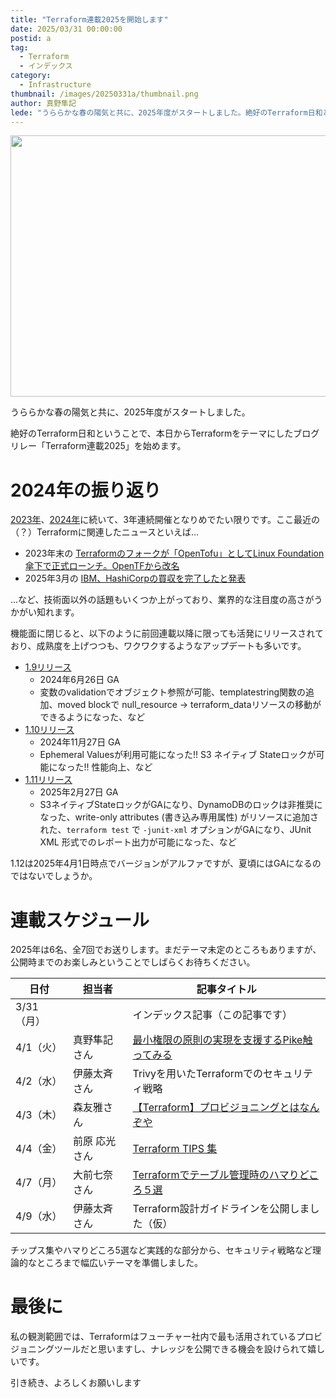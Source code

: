 ```yaml
---
title: "Terraform連載2025を開始します"
date: 2025/03/31 00:00:00
postid: a
tag:
  - Terraform
  - インデックス
category:
  - Infrastructure
thumbnail: /images/20250331a/thumbnail.png
author: 真野隼記
lede: "うららかな春の陽気と共に、2025年度がスタートしました。絶好のTerraform日和ということで、本日からTerraformをテーマにしたブログリレー「Terraform連載2025」を始めます。"
---
```

<img src="/images/20250331a/terraform.png" alt="" width="800" height="418" loading="lazy">

うららかな春の陽気と共に、2025年度がスタートしました。

絶好のTerraform日和ということで、本日からTerraformをテーマにしたブログリレー「Terraform連載2025」を始めます。

# 2024年の振り返り

[2023年](/articles/20230327a/)、[2024年](/articles/20240311a/)に続いて、3年連続開催となりめでたい限りです。ここ最近の（？）Terraformに関連したニュースといえば...

- 2023年末の [Terraformのフォークが「OpenTofu」としてLinux Foundation傘下で正式ローンチ。OpenTFから改名](https://www.publickey1.jp/blog/23/terraformopentofulinux_foundationopentf.html)
- 2025年3月の [IBM、HashiCorpの買収を完了したと発表](https://www.publickey1.jp/blog/25/ibmhashicorp_2.html)

...など、技術面以外の話題もいくつか上がっており、業界的な注目度の高さがうかがい知れます。

機能面に閉じると、以下のように前回連載以降に限っても活発にリリースされており、成熟度を上げつつも、ワクワクするようなアップデートも多いです。

- [1.9リリース](https://www.hashicorp.com/ja/blog/terraform-1-9-enhances-input-variable-validations)
  - 2024年6月26日 GA
  - 変数のvalidationでオブジェクト参照が可能、templatestring関数の追加、moved blockで null_resource → terraform_dataリソースの移動ができるようになった、など
- [1.10リリース](https://www.hashicorp.com/ja/blog/terraform-1-10-improves-handling-secrets-in-state-with-ephemeral-values)
  - 2024年11月27日 GA
  - Ephemeral Valuesが利用可能になった!! S3 ネイティブ Stateロックが可能になった!! 性能向上、など
- [1.11リリース](https://www.hashicorp.com/ja/blog/terraform-1-11-ephemeral-values-managed-resources-write-only-arguments)
  - 2025年2月27日 GA
  - S3ネイティブStateロックがGAになり、DynamoDBのロックは非推奨になった、write-only attributes (書き込み専用属性) がリソースに追加された、`terraform test` で `-junit-xml` オプションがGAになり、JUnit XML 形式でのレポート出力が可能になった、など

1.12は2025年4月1日時点でバージョンがアルファですが、夏頃にはGAになるのではないでしょうか。

# 連載スケジュール

2025年は6名、全7回でお送りします。まだテーマ未定のところもありますが、公開時までのお楽しみということでしばらくお待ちください。

| 日付      | 担当者         | 記事タイトル                                          |
| -------- | -------------- | ----------------------------------------------------- |
| 3/31（月）|                | インデックス記事（この記事です）                           |
| 4/1（火） | 真野隼記さん     | [最小権限の原則の実現を支援するPike触ってみる](/articles/20250401a/)            |
| 4/2（水） | 伊藤太斉 さん    | Trivyを用いたTerraformでのセキュリティ戦略              |
| 4/3（木） | 森友雅さん       | [【Terraform】プロビジョニングとはなんぞや](/articles/20250403a/)              |
| 4/4（金） | 前原 応光さん    | [Terraform TIPS 集](/articles/20250404a/)                                     |
| 4/7（月） | 大前七奈さん     | [Terraformでテーブル管理時のハマりどころ５選](/articles/20250407a/)           |
| 4/9（水） | 伊藤太斉 さん    | Terraform設計ガイドラインを公開しました（仮）           |

チップス集やハマりどころ5選など実践的な部分から、セキュリティ戦略など理論的なところまで幅広いテーマを準備しました。

# 最後に

私の観測範囲では、Terraformはフューチャー社内で最も活用されているプロビジョニングツールだと思いますし、ナレッジを公開できる機会を設けられて嬉しいです。

引き続き、よろしくお願いします
